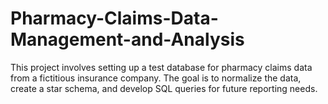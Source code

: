 # Pharmacy-Claims-Data-Management-and-Analysis
This project involves setting up a test database for pharmacy claims data from a fictitious insurance company. The goal is to normalize the data, create a star schema, and develop SQL queries for future reporting needs.
